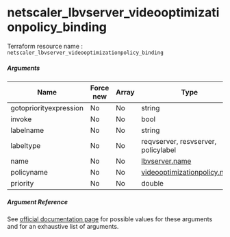 # netscaler_lbvserver_videooptimizationpolicy_binding

Terraform resource name : ```netscaler_lbvserver_videooptimizationpolicy_binding```

##### Arguments

| Name | Force new | Array | Type |
|----|----|----|----|
|gotopriorityexpression|No|No|string|
|invoke|No|No|bool|
|labelname|No|No|string|
|labeltype|No|No|reqvserver, resvserver, policylabel|
|name|No|No|[lbvserver.name](/doc/resources/lbvserver.md)|
|policyname|No|No|[videooptimizationpolicy.name](/doc/resources/videooptimizationpolicy.md)|
|priority|No|No|double|

##### Argument Reference

See [official documentation page](https://developer-docs.citrix.com/projects/netscaler-nitro-api/en/11.0/configuration/load-balancing/lbvserver_videooptimizationpolicy_binding/lbvserver_videooptimizationpolicy_binding/) for possible values for these arguments and for an exhaustive list of arguments.

